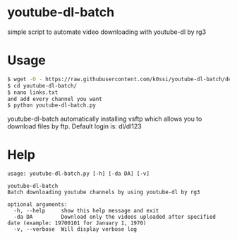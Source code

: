 # youtube-dl-batch
simple script to automate video downloading with youtube-dl by rg3


# Usage 
```sh
$ wget -O - https://raw.githubusercontent.com/k0ssi/youtube-dl-batch/devel/setup.sh | bash
$ cd youtube-dl-batch/
$ nano links.txt
and add every channel you want
$ python youtube-dl-batch.py 
```
youtube-dl-batch automatically installing vsftp which allows you to download files by ftp. Default login is: dl/dl123


# Help
```
usage: youtube-dl-batch.py [-h] [-da DA] [-v]

youtube-dl-batch 
Batch downloading youtube channels by using youtube-dl by rg3

optional arguments:
  -h, --help     show this help message and exit
  -da DA         Download only the videos uploaded after specified date (example: 19700101 for January 1, 1970)
  -v, --verbose  Will display verbose log
```
